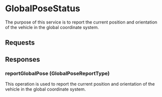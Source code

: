 # GlobalPoseStatus
The purpose of this service is to report the current position and orientation of the vehicle in the global coordinate system.

## Requests

## Responses
### reportGlobalPose (GlobalPoseReportType)
This operation is used to report the current position and orientation of the vehicle in the global coordinate system.
